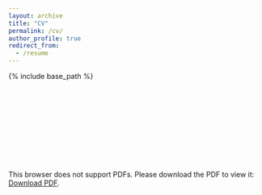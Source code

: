 ```yaml
---
layout: archive
title: "CV"
permalink: /cv/
author_profile: true
redirect_from:
  - /resume
---
```


{% include base_path %}

<object data="https://ruwant.github.io/files/RuwanTennakoonCV.pdf" type="application/pdf" width="700px" height="700px">
    <embed src="https://ruwant.github.io/files/RuwanTennakoonCV.pdf">
        <p>This browser does not support PDFs. Please download the PDF to view it: <a href="https://ruwant.github.io/files/RuwanTennakoonCV_2023.pdf">Download PDF</a>.</p>
    </embed>
</object>
  
  
